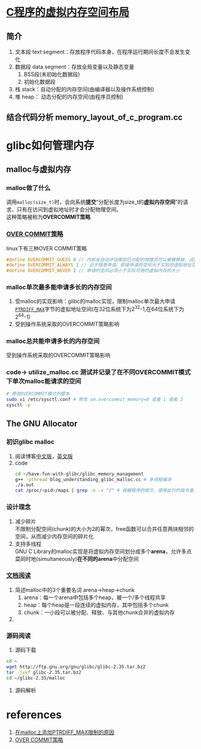 # [C程序的虚拟内存空间布局](https://www.geeksforgeeks.org/memory-layout-of-c-program/)
## 简介
   1. 文本段 text segment：存放程序代码本身，在程序运行期间长度不会发生变化
   2. 数据段 data segment：存放全局变量以及静态变量
      1. BSS段(未初始化数据段)
      2. 初始化数据段
   3. 栈 stack：自动分配的内存空间(由编译器以及操作系统控制)
   4. 堆 heap： 动态分配的内存空间(由程序员控制)
## 结合代码分析 memory_layout_of_c_program.cc
# glibc如何管理内存
## malloc与虚拟内存 
### malloc做了什么
   调用`malloc(size_t)`时，会向系统**提交**“分配长度为size_t的**虚拟内存空间**”的请求，只有在访问到虚拟地址时才会分配物理空间。  
   这种策略被称为**OVERCOMMIT策略**
### [OVER COMMIT策略](http://www.wowotech.net/memory_management/overcommit.html)  
   linux下有三种OVER COMMIT策略  
   ```c++
   #define OVERCOMMIT_GUESS 0 // 内核会自动评估哪部已分配的物理页可以被替换掉，试图申请更多的空间。是ALWAYS和NEVER策略的折中
   #define OVERCOMMIT_ALWAYS 1 // 近乎随意申请，即使申请的空间大于实际的虚拟地址空间(内存+磁盘交换区)
   #define OVERCOMMIT_NEVER 2 // 申请的空间必须小于实际可用的虚拟内存的大小
   ```
### malloc单次最多能申请多长的内存空间 
   1. 受malloc的实现影响：glibc的malloc实现，限制malloc单次最大申请[`PTRDIFF_MAX`](https://sourceware.org/bugzilla/show_bug.cgi?id=23741#c2)字节的虚拟地址空间(在32位系统下为$2^{32}$-1,在64位系统下为$2^{64}$-1)
   2. 受到操作系统采取的OVERCOMMIT策略影响
### malloc总共能申请多长的内存空间
   受到操作系统采取的OVERCOMMIT策略影响
### code-> utilize_malloc.cc 测试并记录了在不同OVERCOMMIT模式下单次malloc能请求的空间  
   ```bash
   # 修改OVERCOMMIT模式的脚本
   sudo vi /etc/sysctl.conf # 修改 vm.overcommit_memory=0 或者 1 或者 2
   sysctl -p
   ```
## The GNU Allocator
### 初识glibc malloc  
   1. 阅读博客[中文版](https://blog.csdn.net/maokelong95/article/details/51989081)，[英文版](https://sploitfun.wordpress.com/2015/02/10/understanding-glibc-malloc/comment-page-1/?blogsub=confirming#subscribe-blog%E3%80%82)
   2. code  
      ```bash
      cd ~/have-fun-with-glibc/glibc_memory_management
      g++ -pthread blog_understanding_glibc_malloc.cc # 多线程编译
      ./a.out
      cat /proc/<pid>/maps | grep -n -v "/" # 根据程序的提示，使用此行的指令查看不同时刻虚拟内存的状态
      ```
### 设计理念  
   1. 减少碎片  
   不限制分配空间(chunk)的大小为2的幂次，free函数可以合并任意两块相邻的空间，从而减少内存空间的碎片化
   1. 支持多线程  
   GNU C Library的malloc实现是将虚拟内存空间划分成多个**arena**，允许多点菜同时地(simultaneously)**在不同的arena**中分配空间
### [文档阅读](https://sourceware.org/glibc/wiki/MallocInternals)
   1. 简述malloc中的3个重要名词 arena->heap->chunk  
      1. arena：每一个arena中包括多个heap，被一个/多个线程共享
      2. heap：每个heap是一段连续的虚拟内存，其中包括多个chunk
      3. chunk：一小段可以被分配、释放、与其他chunk合并的虚拟内存
   2. 
### 源码阅读
   1. 源码下载
   ```bash
   cd ~
   wget http://ftp.gnu.org/gnu/glibc/glibc-2.35.tar.bz2
   tar -jxvf glibc-2.35.tar.bz2
   cd ~/glibc-2.35/malloc
   ```
   1. 源码解析
# references
1. [在malloc上添加PTRDIFF_MAX限制的原因](https://sourceware.org/bugzilla/show_bug.cgi?id=23741#c2)
2. [OVER COMMIT策略](http://www.wowotech.net/memory_management/overcommit.html)